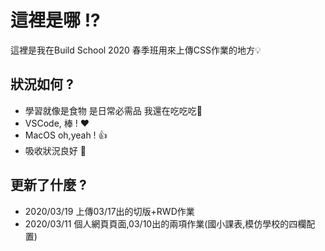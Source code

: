 <!-- ---
title: README
description: CSS作業放置區
--- -->

# 這裡是哪 !?
這裡是我在Build School 2020 春季班用來上傳CSS作業的地方:bulb: 

## 狀況如何 ?

- 學習就像是食物 是日常必需品 我還在吃吃吃:fork_and_knife: 
- VSCode, 棒 ! :heart:
- MacOS oh,yeah ! :+1: 
- 吸收狀況良好 :muscle:


## 更新了什麼 ?
- 2020/03/19 上傳03/17出的切版+RWD作業
- 2020/03/11 個人網頁頁面,03/10出的兩項作業(國小課表,模仿學校的四欄配置)